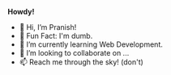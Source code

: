 **Howdy!**

- 👋 Hi, I’m Pranish!
- 👀 Fun Fact: I'm dumb.
- 🌱 I’m currently learning Web Development.
- 💞️ I’m looking to collaborate on ...
- 📫 Reach me through the sky! (don't)

